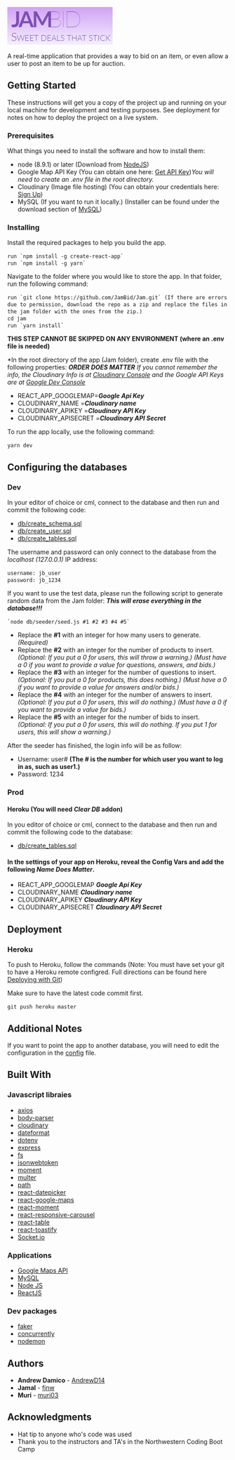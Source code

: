 ![alt text](JAM-logo.png "Jam Logo")

A real-time application that provides a way to bid on an item, or even allow a user to post an item to be up for auction.

## Getting Started

These instructions will get you a copy of the project up and running on your local machine for development and testing purposes. See deployment for notes on how to deploy the project on a live system.

### Prerequisites

What things you need to install the software and how to install them:

* node (8.9.1) or later (Download from [NodeJS](https://nodejs.org/en/download/))
* Google Map API Key (You can obtain one here: [Get API Key](https://developers.google.com/maps/documentation/javascript/get-api-key))_You will need to create an .env file in the root directory._
* Cloudinary (Image file hosting) (You can obtain your credentials here: [Sign Up](https://cloudinary.com/))
* MySQL (If you want to run it locally.) (Installer can be found under the download section of [MySQL](https://www.mysql.com/))

### Installing

Install the required packages to help you build the app.

```
run `npm install -g create-react-app`
run `npm install -g yarn`
```

Navigate to the folder where you would like to store the app. In that folder, run the following command:

```
run `git clone https://github.com/JamBid/Jam.git` (If there are errors due to permission, download the repo as a zip and replace the files in the jam folder with the ones from the zip.)
cd jam
run `yarn install`
```

**THIS STEP CANNOT BE SKIPPED ON ANY ENVIRONMENT (where an .env file is needed)**

*In the root directory of the app (Jam folder), create .env file with the following properties: **_ORDER DOES MATTER_**
_If you cannot remember the info, the Cloudinary Info is at [Cloudinary Console](https://cloudinary.com/console) and the Google API Keys are at [Google Dev Console](https://console.cloud.google.com/)_
* REACT_APP_GOOGLEMAP=**_Google Api Key_**
* CLOUDINARY_NAME =**_Cloudinary name_**
* CLOUDINARY_APIKEY =**_Cloudinary API Key_**
* CLOUDINARY_APISECRET =**_Cloudinary API Secret_**


To run the app locally, use the following command:
```
yarn dev
```

## Configuring the databases
### Dev

In your editor of choice or cml, connect to the database and then run and commit the following code:

* [db/create_schema.sql](db/create_schema.sql)
* [db/create_user.sql](db/create_user.sql)
* [db/create_tables.sql](db/create_tables.sql)


The username and password can only connect to the database from the *localhost (127.0.0.1)* IP address:
```
username: jb_user
password: jb_1234
```

If you want to use the test data, please run the following script to generate random data from the Jam folder:
**_This will erase everything in the database!!!_**
```
`node db/seeder/seed.js #1 #2 #3 #4 #5`
```
* Replace the **#1** with an integer for how many users to generate. *(Required)*
* Replace the **#2** with an integer for the number of products to insert. *(Optional: If you put a 0 for users, this will throw a warning.) _(Must have a 0 if you want to provide a value for questions, answers, and bids.)_*
* Replace the **#3** with an integer for the number of questions to insert. *(Optional: If you put a 0 for products, this does nothing.) _(Must have a 0 if you want to provide a value for answers and/or bids.)_*
* Replace the **#4** with an integer for the number of answers to insert. *(Optional: If you put a 0 for users, this will do nothing.) _(Must have a 0 if you want to provide a value for bids.)_*
* Replace the **#5** with an integer for the number of bids to insert. *(Optional: If you put a 0 for users, this will do nothing. If you put 1 for users, this will show a warning.)*

After the seeder has finished, the login info will be as follow:
* Username: user# **(The # is the number for which user you want to log in as, such as user1.)**
* Password: 1234


### Prod

#### Heroku (You will need *Clear DB* addon)
In you editor of choice or cml, connect to the database and then run and commit the following code to the database:

* [db/create_tables.sql](db/create_tables.sql)

#### In the settings of your app on Heroku, reveal the Config Vars and add the following _Name Does Matter_.
* REACT_APP_GOOGLEMAP **_Google Api Key_**
* CLOUDINARY_NAME **_Cloudinary name_**
* CLOUDINARY_APIKEY **_Cloudinary API Key_**
* CLOUDINARY_APISECRET **_Cloudinary API Secret_**



## Deployment

### Heroku
To push to Heroku, follow the commands (Note: You must have set your git to have a Heroku remote configred. Full directions can be found here [Deploying with Git](https://devcenter.heroku.com/articles/git))

Make sure to have the latest code commit first.
```
git push heroku master
```

## Additional Notes
If you want to point the app to another database, you will need to edit the configuration in the [config](server/config/connections.js) file.

## Built With

### Javascript libraies
* [axios](https://github.com/axios/axios)
* [body-parser](https://github.com/expressjs/body-parser)
* [cloudinary](https://cloudinary.com/documentation/node_image_upload#server_side_upload)
* [dateformat](https://github.com/felixge/node-dateformat)
* [dotenv](https://github.com/motdotla/dotenv)
* [express](https://expressjs.com/)
* [fs](https://nodejs.org/api/fs.html)
* [jsonwebtoken](https://www.npmjs.com/package/jsonwebtoken)
* [moment](https://momentjs.com/)
* [multer](https://github.com/expressjs/multer)
* [path](https://nodejs.org/api/path.html)
* [react-datepicker](https://www.npmjs.com/package/react-datepicker)
* [react-google-maps](https://github.com/tomchentw/react-google-maps)
* [react-moment](https://github.com/headzoo/react-moment)
* [react-responsive-carousel](https://github.com/leandrowd/react-responsive-carousel)
* [react-table](https://react-table.js.org/#/story/readme)
* [react-toastify](https://github.com/fkhadra/react-toastify)
* [Socket.io](https://socket.io/)


### Applications
* [Google Maps API](https://developers.google.com/maps/documentation/javascript/)
* [MySQL](https://www.mysql.com/)
* [Node JS](https://nodejs.org/en/)
* [ReactJS](https://reactjs.org/)


### Dev packages
* [faker](https://github.com/marak/Faker.js/)
* [concurrently](https://github.com/kimmobrunfeldt/concurrently)
* [nodemon](https://nodemon.io/)

## Authors

* **Andrew Damico** - [AndrewD14](https://github.com/AndrewD14)
* **Jamal** - [fjnw](https://github.com/fjnw)
* **Muri** - [muri03](https://github.com/muri03)

## Acknowledgments

* Hat tip to anyone who's code was used
* Thank you to the instructors and TA's in the Northwestern Coding Boot Camp
